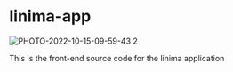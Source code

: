 # linima-app

![PHOTO-2022-10-15-09-59-43 2](https://user-images.githubusercontent.com/36531734/196195676-931e9f7d-dc5a-487a-8b3e-8d59b4f9fb83.jpg)

This is the front-end source code for the linima application

